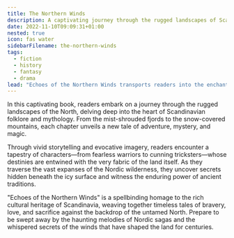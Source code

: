 ```yaml
---
title: The Northern Winds
description: A captivating journey through the rugged landscapes of Scandinavia, weaving timeless tales of bravery, love, and sacrifice against the backdrop of the untamed North.
date: 2022-11-10T09:09:31+01:00
nested: true
icon: fas water
sidebarFilename: the-northern-winds
tags:
  - fiction
  - history
  - fantasy
  - drama
lead: "Echoes of the Northern Winds transports readers into the enchanting realms of Scandinavia, where the whispers of ancient forests and the echoes of Nordic legends intertwine."
---
```

In this captivating book, readers embark on a journey through the rugged landscapes of the North, delving deep into the heart of Scandinavian folklore and mythology. From the mist-shrouded fjords to the snow-covered mountains, each chapter unveils a new tale of adventure, mystery, and magic.

Through vivid storytelling and evocative imagery, readers encounter a tapestry of characters—from fearless warriors to cunning tricksters—whose destinies are entwined with the very fabric of the land itself. As they traverse the vast expanses of the Nordic wilderness, they uncover secrets hidden beneath the icy surface and witness the enduring power of ancient traditions.

"Echoes of the Northern Winds" is a spellbinding homage to the rich cultural heritage of Scandinavia, weaving together timeless tales of bravery, love, and sacrifice against the backdrop of the untamed North. Prepare to be swept away by the haunting melodies of Nordic sagas and the whispered secrets of the winds that have shaped the land for centuries.